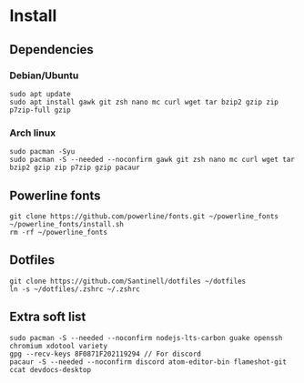 # Install

## Dependencies

### Debian/Ubuntu

```shell
sudo apt update
sudo apt install gawk git zsh nano mc curl wget tar bzip2 gzip zip p7zip-full gzip
```

### Arch linux

```shell
sudo pacman -Syu
sudo pacman -S --needed --noconfirm gawk git zsh nano mc curl wget tar bzip2 gzip zip p7zip gzip pacaur
```

## Powerline fonts

```shell
git clone https://github.com/powerline/fonts.git ~/powerline_fonts
~/powerline_fonts/install.sh
rm -rf ~/powerline_fonts
```

## Dotfiles

```shell
git clone https://github.com/Santinell/dotfiles ~/dotfiles
ln -s ~/dotfiles/.zshrc ~/.zshrc
```

## Extra soft list

```shell
sudo pacman -S --needed --noconfirm nodejs-lts-carbon guake openssh chromium xdotool variety
gpg --recv-keys 8F0871F202119294 // For discord
pacaur -S --needed --noconfirm discord atom-editor-bin flameshot-git ccat devdocs-desktop
```
